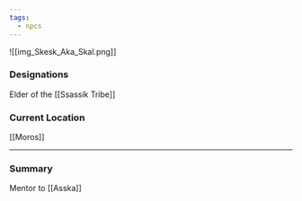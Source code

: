 ```yaml
---
tags:
  - npcs
---
```

![[img_Skesk_Aka_Skal.png]]
### Designations
Elder of the [[Ssassik Tribe]]

### Current Location
[[Moros]]

___
### Summary
Mentor to [[Asska]]